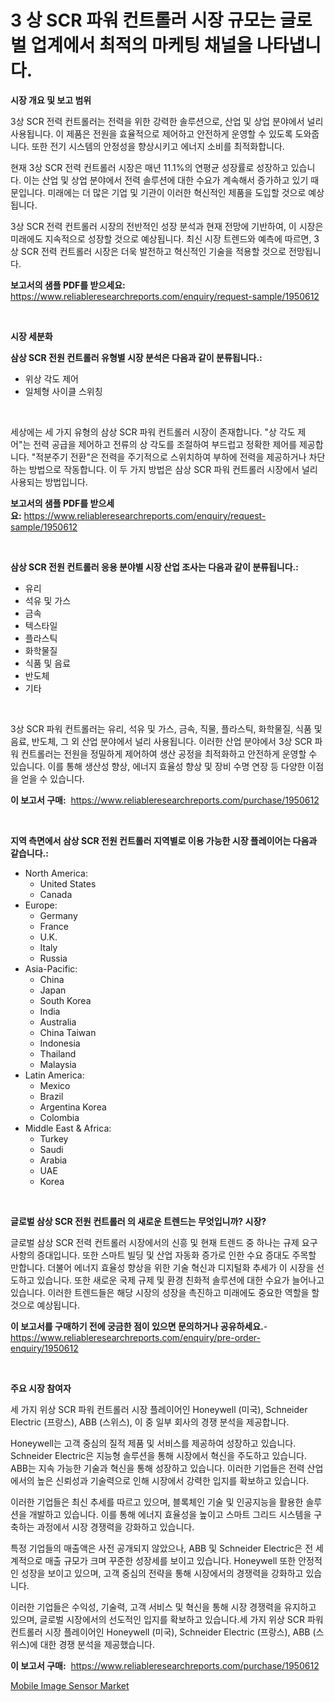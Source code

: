 <p><h1>3 상 SCR 파워 컨트롤러 시장 규모는 글로벌 업계에서 최적의 마케팅 채널을 나타냅니다.</h1></p><p><strong>시장 개요 및 보고 범위</strong></p>
<p><p>3상 SCR 전력 컨트롤러는 전력을 위한 강력한 솔루션으로, 산업 및 상업 분야에서 널리 사용됩니다. 이 제품은 전원을 효율적으로 제어하고 안전하게 운영할 수 있도록 도와줍니다. 또한 전기 시스템의 안정성을 향상시키고 에너지 소비를 최적화합니다.</p><p>현재 3상 SCR 전력 컨트롤러 시장은 매년 11.1%의 연평균 성장률로 성장하고 있습니다. 이는 산업 및 상업 분야에서 전력 솔루션에 대한 수요가 계속해서 증가하고 있기 때문입니다. 미래에는 더 많은 기업 및 기관이 이러한 혁신적인 제품을 도입할 것으로 예상됩니다.</p><p>3상 SCR 전력 컨트롤러 시장의 전반적인 성장 분석과 현재 전망에 기반하여, 이 시장은 미래에도 지속적으로 성장할 것으로 예상됩니다. 최신 시장 트렌드와 예측에 따르면, 3상 SCR 전력 컨트롤러 시장은 더욱 발전하고 혁신적인 기술을 적용할 것으로 전망됩니다.</p></p>
<p><strong>보고서의 샘플 PDF를 받으세요:</strong> <a href="https://www.reliableresearchreports.com/enquiry/request-sample/1950612">https://www.reliableresearchreports.com/enquiry/request-sample/1950612</a></p>
<p>&nbsp;</p>
<p><strong>시장 세분화</strong></p>
<p><strong>삼상 SCR 전원 컨트롤러 유형별 시장 분석은 다음과 같이 분류됩니다.:</strong></p>
<p><ul><li>위상 각도 제어</li><li>일체형 사이클 스위칭</li></ul></p>
<p>&nbsp;</p>
<p><p>세상에는 세 가지 유형의 삼상 SCR 파워 컨트롤러 시장이 존재합니다. "상 각도 제어"는 전력 공급을 제어하고 전류의 상 각도를 조절하여 부드럽고 정확한 제어를 제공합니다. "적분주기 전환"은 전력을 주기적으로 스위치하여 부하에 전력을 제공하거나 차단하는 방법으로 작동합니다. 이 두 가지 방법은 삼상 SCR 파워 컨트롤러 시장에서 널리 사용되는 방법입니다.</p></p>
<p><strong>보고서의 샘플 PDF를 받으세요:</strong>&nbsp;<a href="https://www.reliableresearchreports.com/enquiry/request-sample/1950612">https://www.reliableresearchreports.com/enquiry/request-sample/1950612</a></p>
<p>&nbsp;</p>
<p><strong> 삼상 SCR 전원 컨트롤러 응용 분야별 시장 산업 조사는 다음과 같이 분류됩니다.:</strong></p>
<p><ul><li>유리</li><li>석유 및 가스</li><li>금속</li><li>텍스타일</li><li>플라스틱</li><li>화학물질</li><li>식품 및 음료</li><li>반도체</li><li>기타</li></ul></p>
<p>&nbsp;</p>
<p><p>3상 SCR 파워 컨트롤러는 유리, 석유 및 가스, 금속, 직물, 플라스틱, 화학물질, 식품 및 음료, 반도체, 그 외 산업 분야에서 널리 사용됩니다. 이러한 산업 분야에서 3상 SCR 파워 컨트롤러는 전원을 정밀하게 제어하여 생산 공정을 최적화하고 안전하게 운영할 수 있습니다. 이를 통해 생산성 향상, 에너지 효율성 향상 및 장비 수명 연장 등 다양한 이점을 얻을 수 있습니다.</p></p>
<p><strong>이 보고서 구매:</strong>&nbsp; <a href="https://www.reliableresearchreports.com/purchase/1950612">https://www.reliableresearchreports.com/purchase/1950612</a></p>
<p>&nbsp;</p>
<p><strong>지역 측면에서 삼상 SCR 전원 컨트롤러 지역별로 이용 가능한 시장 플레이어는 다음과 같습니다.:</strong></p>
<p><ul>
    <li>
        North America:
        <ul>
            <li>United States</li>
            <li>Canada</li>
        </ul>
    </li>
    <li>
        Europe:
        <ul>
            <li>Germany</li>
            <li>France</li>
            <li>U.K.</li>
            <li>Italy</li>
            <li>Russia</li>
        </ul>
    </li>
    <li>
        Asia-Pacific:
        <ul>
            <li>China</li>
            <li>Japan</li>
            <li>South Korea</li>
            <li>India</li>
            <li>Australia</li>
            <li>China Taiwan</li>
            <li>Indonesia</li>
            <li>Thailand</li>
            <li>Malaysia</li>
        </ul>
    </li>
    <li>
        Latin America:
        <ul>
            <li>Mexico</li>
            <li>Brazil</li>
            <li>Argentina Korea</li>
            <li>Colombia</li>
        </ul>
    </li>
    <li>
        Middle East & Africa:
        <ul>
            <li>Turkey</li>
            <li>Saudi</li>
            <li>Arabia</li>
            <li>UAE</li>
            <li>Korea</li>
        </ul>
    </li>
    </ul></p>
<p>&nbsp;</p>
<p><strong>글로벌 삼상 SCR 전원 컨트롤러 의 새로운 트렌드는 무엇입니까? 시장?</strong></p>
<p><p>글로벌 삼상 SCR 전력 컨트롤러 시장에서의 신흥 및 현재 트렌드 중 하나는 규제 요구 사항의 증대입니다. 또한 스마트 빌딩 및 산업 자동화 증가로 인한 수요 증대도 주목할 만합니다. 더불어 에너지 효율성 향상을 위한 기술 혁신과 디지털화 추세가 이 시장을 선도하고 있습니다. 또한 새로운 국제 규제 및 환경 친화적 솔루션에 대한 수요가 늘어나고 있습니다. 이러한 트렌드들은 해당 시장의 성장을 촉진하고 미래에도 중요한 역할을 할 것으로 예상됩니다.</p></p>
<p><strong>이 보고서를 구매하기 전에 궁금한 점이 있으면 문의하거나 공유하세요.</strong>- <a href="https://www.reliableresearchreports.com/enquiry/pre-order-enquiry/1950612">https://www.reliableresearchreports.com/enquiry/pre-order-enquiry/1950612</a></p>
<p>&nbsp;</p>
<p><strong>주요 시장 참여자</strong></p>
<p><p>세 가지 위상 SCR 파워 컨트롤러 시장 플레이어인 Honeywell (미국), Schneider Electric (프랑스), ABB (스위스), 이 중 일부 회사의 경쟁 분석을 제공합니다. </p><p>Honeywell는 고객 중심의 질적 제품 및 서비스를 제공하여 성장하고 있습니다. Schneider Electric은 지능형 솔루션을 통해 시장에서 혁신을 주도하고 있습니다. ABB는 지속 가능한 기술과 혁신을 통해 성장하고 있습니다. 이러한 기업들은 전력 산업에서의 높은 신뢰성과 기술력으로 인해 시장에서 강력한 입지를 확보하고 있습니다.</p><p>이러한 기업들은 최신 추세를 따르고 있으며, 블록체인 기술 및 인공지능을 활용한 솔루션을 개발하고 있습니다. 이를 통해 에너지 효율성을 높이고 스마트 그리드 시스템을 구축하는 과정에서 시장 경쟁력을 강화하고 있습니다.</p><p>특정 기업들의 매출액은 사전 공개되지 않았으나, ABB 및 Schneider Electric은 전 세계적으로 매출 규모가 크며 꾸준한 성장세를 보이고 있습니다. Honeywell 또한 안정적인 성장을 보이고 있으며, 고객 중심의 전략을 통해 시장에서의 경쟁력을 강화하고 있습니다.</p><p>이러한 기업들은 수익성, 기술력, 고객 서비스 및 혁신을 통해 시장 경쟁력을 유지하고 있으며, 글로벌 시장에서의 선도적인 입지를 확보하고 있습니다.세 가지 위상 SCR 파워 컨트롤러 시장 플레이어인 Honeywell (미국), Schneider Electric (프랑스), ABB (스위스)에 대한 경쟁 분석을 제공했습니다.</p></p>
<p><strong>이 보고서 구매:</strong>&nbsp;&nbsp;<a href="https://www.reliableresearchreports.com/purchase/1950612">https://www.reliableresearchreports.com/purchase/1950612</a></p>
<p><p><a href="https://github.com/BryceTownsendr/Market-Research-Report-List-4/blob/main/mobile-image-sensor-market.md">Mobile Image Sensor Market</a></p></p>
